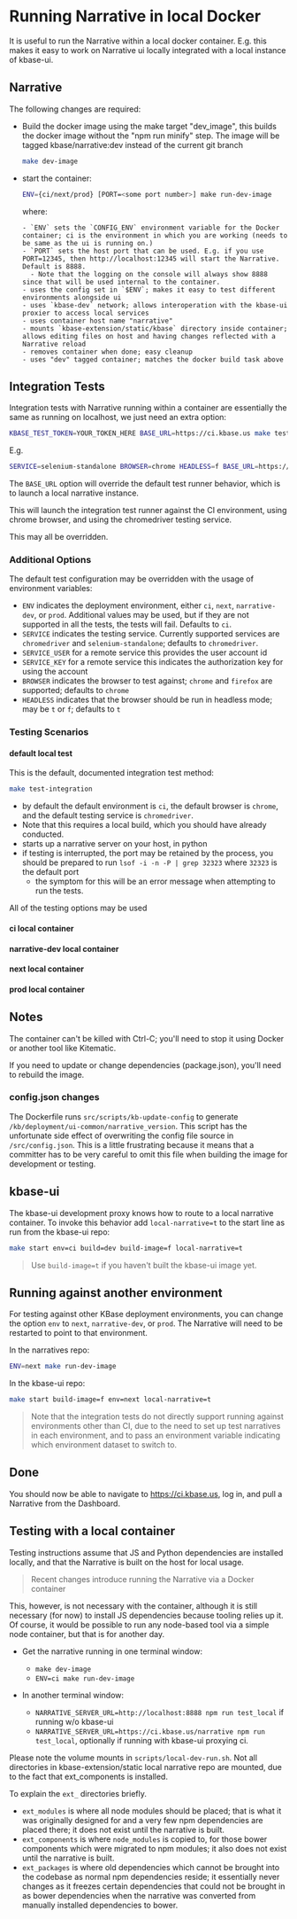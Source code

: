 # Running Narrative in local Docker

It is useful to run the Narrative within a local docker container. E.g. this makes it easy to work on Narrative ui locally integrated with a local instance of kbase-ui.

## Narrative

The following changes are required:

- Build the docker image using the make target "dev_image", this builds the docker image without the "npm run minify" step.
  The image will be tagged kbase/narrative:dev instead of the current git branch

  ```bash
  make dev-image
  ```

- start the container:

    ```bash
    ENV={ci/next/prod} [PORT=<some port number>] make run-dev-image
    ```

    where:

      - `ENV` sets the `CONFIG_ENV` environment variable for the Docker container; ci is the environment in which you are working (needs to be same as the ui is running on.)
      - `PORT` sets the host port that can be used. E.g. if you use PORT=12345, then http://localhost:12345 will start the Narrative. Default is 8888.
        - Note that the logging on the console will always show 8888 since that will be used internal to the container.
      - uses the config set in `$ENV`; makes it easy to test different environments alongside ui
      - uses `kbase-dev` network; allows interoperation with the kbase-ui proxier to access local services
      - uses container host name "narrative"
      - mounts `kbase-extension/static/kbase` directory inside container; allows editing files on host and having changes reflected with a Narrative reload
      - removes container when done; easy cleanup
      - uses "dev" tagged container; matches the docker build task above

## Integration Tests

Integration tests with Narrative running within a container are essentially the same as running on localhost, we just need an extra option:

```bash
KBASE_TEST_TOKEN=YOUR_TOKEN_HERE BASE_URL=https://ci.kbase.us make test-integration
```

E.g.
```bash
SERVICE=selenium-standalone BROWSER=chrome HEADLESS=f BASE_URL=https://ci.kbase.us KBASE_TEST_TOKEN=TOKEN_HERE make test-integration
```

The `BASE_URL` option will override the default test runner behavior, which is to launch a local narrative instance.

This will launch the integration test  runner against the CI environment, using chrome browser, and using the chromedriver testing service.

This may all be overridden.

### Additional Options

The default test configuration may be overridden with the usage of environment variables:

- `ENV` indicates the deployment environment, either `ci`, `next`, `narrative-dev`, or `prod`. Additional  values may be used, but if they are not supported in all the tests, the tests will fail. Defaults to `ci`.
- `SERVICE` indicates the testing service. Currently supported services are `chromedriver` and `selenium-standalone`; defaults to `chromedriver`.
- `SERVICE_USER` for a remote service this provides the user account id
- `SERVICE_KEY` for a remote service this indicates the authorization key for using the account
- `BROWSER` indicates the browser to test against; `chrome` and `firefox` are supported; defaults to `chrome`
- `HEADLESS` indicates that the browser should be run in headless mode; may be `t` or `f`; defaults to `t`


### Testing Scenarios

#### default local test

This is the default, documented integration test method:

```bash
make test-integration
```

- by default the default environment is `ci`, the default browser is `chrome`, and the default testing service is `chromedriver`.
- Note that this requires a local build, which you should have already conducted.
- starts up a narrative server on your host, in python
- if testing is interrupted, the port may be retained by the process, you should be prepared to run ` lsof -i -n -P | grep 32323 ` where `32323` is the default port
  - the symptom for this will be an error message when attempting to run the tests.

All of the testing options may be used

#### ci local container

#### narrative-dev local container


#### next local container

#### prod local container

## Notes

The container can't be killed with Ctrl-C; you'll need to stop it using Docker or another tool like Kitematic.

If you need to update or change dependencies (package.json), you'll need to rebuild the image.

### config.json changes

The Dockerfile runs `src/scripts/kb-update-config` to generate `/kb/deployment/ui-common/narrative_version`. This script has the unfortunate side effect of overwriting the config file source in `/src/config.json`.
This is a little frustrating because it means that a committer has to be very careful to omit this file when building the image for development or testing.

## kbase-ui

The kbase-ui development proxy knows how to route to a local narrative container. To invoke this behavior add `local-narrative=t` to the start line as run from the kbase-ui repo:

```bash
make start env=ci build=dev build-image=f local-narrative=t
```

> Use `build-image=t` if you haven't built the kbase-ui image yet.

## Running against another environment

For testing against other KBase deployment environments, you can change the option `env` to `next`, `narrative-dev`, or `prod`. The Narrative will need to be restarted to point to that environment.

In the narratives repo:

```bash
ENV=next make run-dev-image
```

In the kbase-ui repo:

```bash
make start build-image=f env=next local-narrative=t
```

> Note that the integration tests do not directly support running against environments other than CI, due to the need to set up test narratives in each environment, and to pass an environment variable indicating which environment dataset to switch to.

## Done

You should now be able to navigate to https://ci.kbase.us, log in, and pull a Narrative from the Dashboard.

## Testing with a local container

Testing instructions assume that JS and Python dependencies are installed locally, and that the Narrative is built on the host for local usage.

> Recent changes introduce running the Narrative via a Docker container

This, however, is not necessary with the container, although it is still necessary (for now) to install JS dependencies because tooling relies up it. Of course,
it would be possible to run any node-based tool via a simple node container, but that is for another day.

- Get the narrative running in one terminal window:
  - `make dev-image`
  - `ENV=ci make run-dev-image`
  
- In another terminal window:
  - `NARRATIVE_SERVER_URL=http://localhost:8888 npm run test_local` if running w/o kbase-ui
  - `NARRATIVE_SERVER_URL=https://ci.kbase.us/narrative npm run test_local`, optionally if running with kbase-ui proxying ci.

Please note the volume mounts in `scripts/local-dev-run.sh`. Not all directories in kbase-extension/static local narrative repo are mounted, due to
the fact that ext_components is installed.

To explain the `ext_` directories briefly.

- `ext_modules` is where all node modules should be placed; that is what it was originally designed for and a very few npm dependencies are placed there; it does not exist until the narrative is built.
- `ext_components` is where `node_modules` is copied to, for those bower components which were migrated to npm modules; it also does not exist until the narrative is built.
- `ext_packages` is where old dependencies which cannot be brought into the codebase as normal npm dependencies reside; it essentially never changes as
   it freezes certain dependencies that could not be brought in as bower dependencies when the narrative was converted from manually installed
   dependencies to bower.
